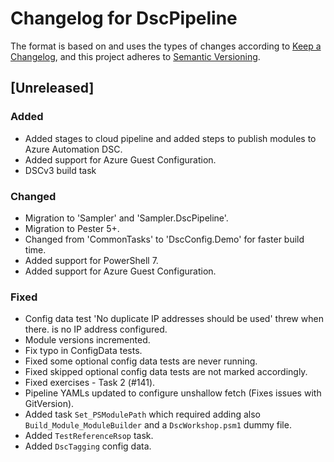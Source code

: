 # Changelog for DscPipeline

The format is based on and uses the types of changes according to [Keep a Changelog](https://keepachangelog.com/en/1.0.0/),
and this project adheres to [Semantic Versioning](https://semver.org/spec/v2.0.0.html).

## [Unreleased]

### Added

- Added stages to cloud pipeline and added steps to publish modules to Azure Automation DSC.
- Added support for Azure Guest Configuration.
- DSCv3 build task

### Changed

- Migration to 'Sampler' and 'Sampler.DscPipeline'.
- Migration to Pester 5+.
- Changed from 'CommonTasks' to 'DscConfig.Demo' for faster build time.
- Added support for PowerShell 7.
- Added support for Azure Guest Configuration.

### Fixed

- Config data test 'No duplicate IP addresses should be used' threw when there.
  is no IP address configured.
- Module versions incremented.
- Fix typo in ConfigData tests.
- Fixed some optional config data tests are never running.
- Fixed skipped optional config data tests are not marked accordingly.
- Fixed exercises - Task 2 (#141).
- Pipeline YAMLs updated to configure unshallow fetch (Fixes issues with GitVersion).
- Added task `Set_PSModulePath` which required adding also `Build_Module_ModuleBuilder`
  and a `DscWorkshop.psm1` dummy file.
- Added `TestReferenceRsop` task.
- Added `DscTagging` config data.
